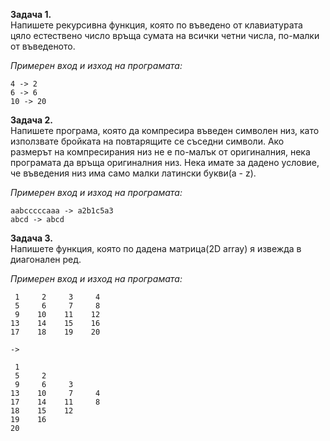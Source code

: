 **Задача 1.**   
Напишете рекурсивна функция, която по въведено от клавиатурата цяло естествено число връща сумата на всички четни числа, по-малки от въведеното.  

*Примерен вход и изход на програмата:* 
```
4 -> 2
6 -> 6
10 -> 20
```

**Задача 2.**  
Напишете програма, която да компресира въведен символен низ, като използвате бройката на повтарящите се съседни символи. Ако размерът на компресирания низ не е по-малък от оригиналния, нека програмата да връща оригиналния низ. Нека имате за дадено условие, че въведения низ има само малки латински букви(a - z). 

*Примерен вход и изход на програмата:* 
```
aabcccccaaa -> a2b1c5a3
abcd -> abcd
```
**Задача 3.**  
Напишете функция, която по дадена матрица(2D array) я извежда в диагонален ред. 

*Примерен вход и изход на програмата:* 
```
 1     2     3     4
 5     6     7     8
 9    10    11    12 
13    14    15    16
17    18    19    20

->

 1
 5     2
 9     6     3
13    10     7     4
17    14    11     8
18    15    12
19    16
20

```
